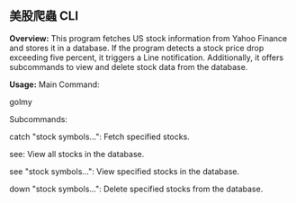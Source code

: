 ## 美股爬蟲 CLI

**Overview:**
This program fetches US stock information from Yahoo Finance and stores it in a database. If the program detects a stock price drop exceeding five percent, it triggers a Line notification. Additionally, it offers subcommands to view and delete stock data from the database.

**Usage:**
Main Command: 

golmy

Subcommands:

catch "stock symbols...": Fetch specified stocks.

see: View all stocks in the database.

see "stock symbols...": View specified stocks in the database.

down "stock symbols...": Delete specified stocks from the database.